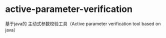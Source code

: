 # active-parameter-verification
基于java的 主动式参数校验工具（Active parameter verification tool based on java）
